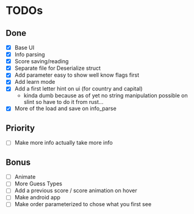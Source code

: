 # TODOs

## Done 
- [x] Base UI
- [x] Info parsing
- [x] Score saving/reading
- [x] Separate file for Deserialize struct
- [x] Add parameter easy to show well know flags first
- [x] Add learn mode
- [x] Add a first letter hint on ui (for country and capital)
  - kinda dumb because as of yet no string manipulation possible on slint so have to do it from rust...
- [x] More of the load and save on info_parse

## Priority 
- [ ] Make more info actually take more info

## Bonus
- [ ] Animate
- [ ] More Guess Types
- [ ] Add a previous score / score animation on hover
- [ ] Make android app
- [ ] Make order parameterized to chose what you first see